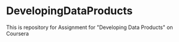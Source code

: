 # DevelopingDataProducts
This is repository for Assignment for "Developing Data Products" on Coursera
